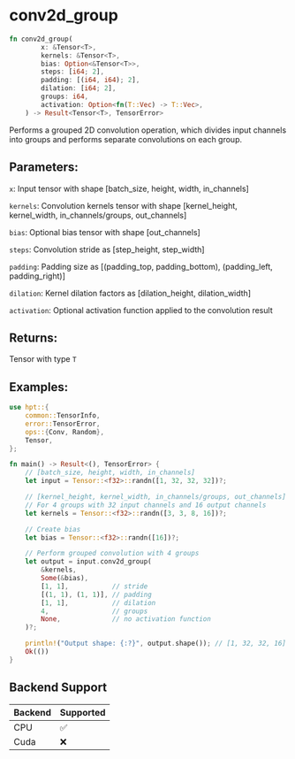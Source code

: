 # conv2d_group
```rust
fn conv2d_group(
        x: &Tensor<T>,
        kernels: &Tensor<T>,
        bias: Option<&Tensor<T>>,
        steps: [i64; 2],
        padding: [(i64, i64); 2],
        dilation: [i64; 2],
        groups: i64,
        activation: Option<fn(T::Vec) -> T::Vec>,
    ) -> Result<Tensor<T>, TensorError>
```
Performs a grouped 2D convolution operation, which divides input channels into groups and performs separate convolutions on each group.

## Parameters:
`x`: Input tensor with shape [batch_size, height, width, in_channels]

`kernels`: Convolution kernels tensor with shape [kernel_height, kernel_width, in_channels/groups, out_channels]

`bias`: Optional bias tensor with shape [out_channels]

`steps`: Convolution stride as [step_height, step_width]

`padding`: Padding size as [(padding_top, padding_bottom), (padding_left, padding_right)]

`dilation`: Kernel dilation factors as [dilation_height, dilation_width]

`activation`: Optional activation function applied to the convolution result

## Returns:
Tensor with type `T`

## Examples:
```rust
use hpt::{
    common::TensorInfo,
    error::TensorError,
    ops::{Conv, Random},
    Tensor,
};

fn main() -> Result<(), TensorError> {
    // [batch_size, height, width, in_channels]
    let input = Tensor::<f32>::randn([1, 32, 32, 32])?;

    // [kernel_height, kernel_width, in_channels/groups, out_channels]
    // For 4 groups with 32 input channels and 16 output channels
    let kernels = Tensor::<f32>::randn([3, 3, 8, 16])?;

    // Create bias
    let bias = Tensor::<f32>::randn([16])?;

    // Perform grouped convolution with 4 groups
    let output = input.conv2d_group(
        &kernels,
        Some(&bias),
        [1, 1],           // stride
        [(1, 1), (1, 1)], // padding
        [1, 1],           // dilation
        4,                // groups
        None,             // no activation function
    )?;

    println!("Output shape: {:?}", output.shape()); // [1, 32, 32, 16]
    Ok(())
}
```

## Backend Support
| Backend | Supported |
|---------|-----------|
| CPU     | ✅         |
| Cuda    | ❌        |